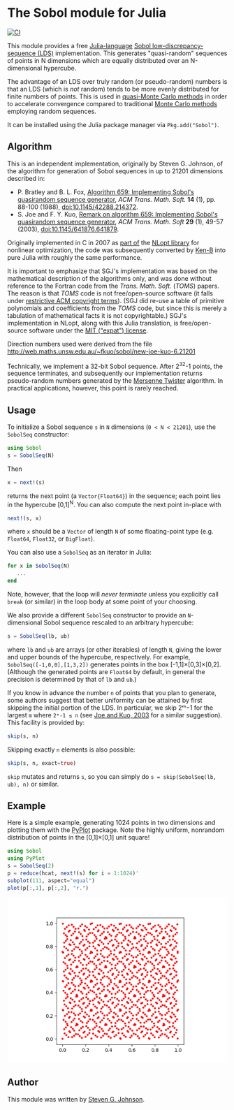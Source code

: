 # The Sobol module for Julia
[![CI](https://github.com/JuliaMath/Sobol.jl/workflows/CI/badge.svg)](https://github.com/JuliaMath/Sobol.jl/actions?query=workflow%3ACI)

This module provides a free [Julia-language](http://julialang.org/)
[Sobol low-discrepancy-sequence
(LDS)](https://en.wikipedia.org/wiki/Sobol_sequence) implementation.  This
generates "quasi-random" sequences of points in N dimensions which are
equally distributed over an N-dimensional hypercube.

The advantage of an LDS over truly random (or pseudo-random) numbers is
that an LDS (which is *not* random) tends to be more evenly
distributed for finite numbers of points.  This is used in
[quasi-Monte Carlo
methods](https://en.wikipedia.org/wiki/Quasi-Monte_Carlo_method) in
order to accelerate convergence compared to traditional [Monte Carlo
methods](https://en.wikipedia.org/wiki/Monte_Carlo_method) employing
random sequences.

It can be installed using the Julia package manager via `Pkg.add("Sobol")`.

## Algorithm

This is an independent implementation, originally by Steven G. Johnson, of the
algorithm for generation of Sobol sequences in up to 21201 dimensions
described in:

* P. Bratley and B. L. Fox, [Algorithm 659: Implementing Sobol's quasirandom sequence generator][bratley88],
  *ACM Trans. Math. Soft.* **14** (1), pp. 88-100 (1988), [doi:10.1145/42288.214372][bratley88].
* S. Joe and F. Y. Kuo, [Remark on algorithm 659: Implementing Sobol's quasirandom sequence generator][joe03],
*ACM Trans. Math. Soft* **29** (1), 49-57 (2003), [doi:10.1145/641876.641879][joe03].

[bratley88]: https://dl.acm.org/citation.cfm?id=214372
[joe03]: https://dl.acm.org/citation.cfm?id=641879

Originally implemented in C in 2007 as
[part of](https://github.com/stevengj/nlopt/blob/master/util/sobolseq.c) the
[NLopt library](http://ab-initio.mit.edu/nlopt) for nonlinear optimization, the
code was subsequently converted by [Ken-B](https://github.com/Ken-B) into pure Julia with roughly the same performance.

It is important to emphasize that SGJ's implementation was based on the
mathematical description of the algorithms only, and was done without
reference to the Fortran code from the *Trans. Math. Soft.* (*TOMS*)
papers.  The reason is that *TOMS* code is not free/open-source
software (it falls under [restrictive ACM copyright
terms](http://www.acm.org/publications/policies/softwarecrnotice)).
(SGJ did re-use a table of primitive polynomials and coefficients from
the *TOMS* code, but since this is merely a tabulation of mathematical
facts it is not copyrightable.)  SGJ's implementation in NLopt, along
with this Julia translation, is free/open-source software under the [MIT
("expat") license](http://opensource.org/licenses/MIT).

Direction numbers used were derived from the file
http://web.maths.unsw.edu.au/~fkuo/sobol/new-joe-kuo-6.21201

Technically, we implement a 32-bit Sobol sequence.  After
2<sup>32</sup>-1 points, the sequence terminates, and subsequently
our implementation returns pseudo-random numbers generated by the
[Mersenne Twister](https://en.wikipedia.org/wiki/Mersenne_twister) algorithm.
In practical applications, however, this point is rarely reached.

## Usage

To initialize a Sobol sequence `s` in `N` dimensions (`0 < N < 21201`), use
the `SobolSeq` constructor:
```julia
using Sobol
s = SobolSeq(N)
```
Then
```julia
x = next!(s)
```
returns the next point (a `Vector{Float64}`) in the sequence; each point
lies in the hypercube [0,1]<sup>N</sup>.   You can also compute the next
point in-place with
```julia
next!(s, x)
```
where `x` should be a `Vector` of length `N` of some floating-point type (e.g. `Float64`, `Float32`, or `BigFloat`).

You can also use a `SobolSeq` as an iterator in Julia:
```julia
for x in SobolSeq(N)
   ...
end
```
Note, however, that the loop will *never terminate* unless you explicitly
call `break` (or similar) in the loop body at some point of your choosing.

We also provide a different `SobolSeq` constructor to provide
an `N`-dimensional Sobol sequence rescaled to an arbitrary hypercube:
```julia
s = SobolSeq(lb, ub)
```
where `lb` and `ub` are arrays (or other iterables) of length `N`, giving
the lower and upper bounds of the hypercube, respectively.   For example,
`SobolSeq([-1,0,0],[1,3,2])` generates points in the box [-1,1]×[0,3]×[0,2].  (Although the generated points are `Float64` by default, in general the precision is determined by that of `lb` and `ub`.)

If you know in advance the number `n` of points that you plan to
generate, some authors suggest that better uniformity can be attained
by first skipping the initial portion of the LDS. In particular,
we skip 2ᵐ−1 for the largest `m` where `2ᵐ-1 ≤ n` (see [Joe and Kuo, 2003][joe03] for a similar suggestion).  This
facility is provided by:
```julia
skip(s, n)
```

Skipping exactly `n` elements is also possible:

```julia
skip(s, n, exact=true)
```

`skip` mutates and returns `s`, so you can simply do `s = skip(SobolSeq(lb, ub), n)` or similar.

## Example

Here is a simple example, generating 1024 points in two dimensions and
plotting them with the [PyPlot](https://github.com/stevengj/PyPlot.jl)
package.  Note the highly uniform, nonrandom distribution of points in
the [0,1]×[0,1] unit square!
```julia
using Sobol
using PyPlot
s = SobolSeq(2)
p = reduce(hcat, next!(s) for i = 1:1024)'
subplot(111, aspect="equal")
plot(p[:,1], p[:,2], "r.")
```
![plot of 1024 points of a 2d Sobol sequence](sobol1024.png "1024 points of a 2d Sobol sequence")

## Author

This module was written by [Steven G. Johnson](http://math.mit.edu/~stevenj/).
